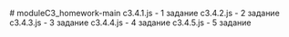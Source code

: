 
#   m o d u l e C 3 _ h o m e w o r k - m a i n 
 
c3.4.1.js - 1 задание
c3.4.2.js - 2 задание
c3.4.3.js - 3 задание
c3.4.4.js - 4 задание
c3.4.5.js - 5 задание 
